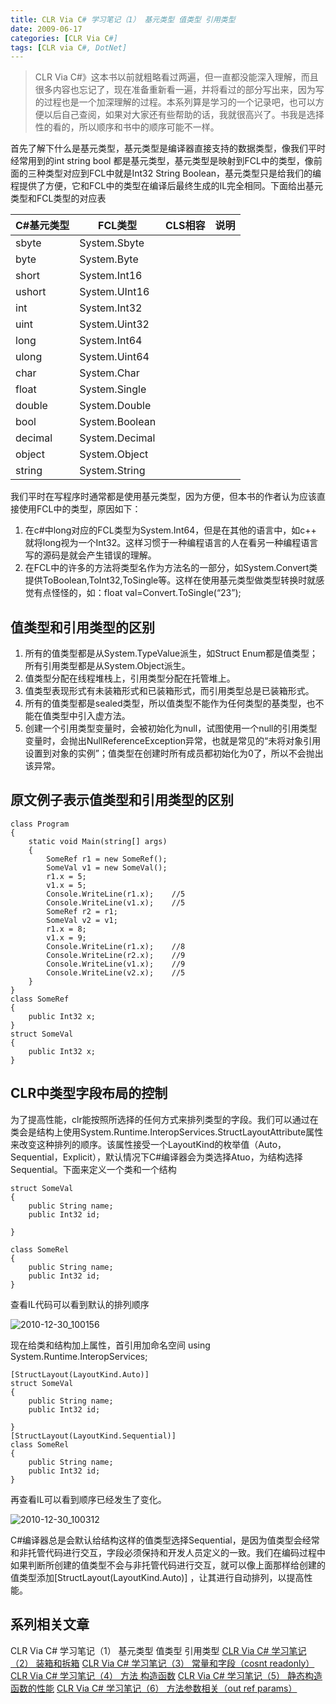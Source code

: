 ```yaml
---
title: CLR Via C# 学习笔记（1） 基元类型 值类型 引用类型
date: 2009-06-17
categories: [CLR Via C#]
tags: [CLR via C#, DotNet]
---
```


> CLR Via C#》这本书以前就粗略看过两遍，但一直都没能深入理解，而且很多内容也忘记了，现在准备重新看一遍，并将看过的部分写出来，因为写的过程也是一个加深理解的过程。本系列算是学习的一个记录吧，也可以方便以后自己查阅，如果对大家还有些帮助的话，我就很高兴了。书我是选择性的看的，所以顺序和书中的顺序可能不一样。

首先了解下什么是基元类型，基元类型是编译器直接支持的数据类型，像我们平时经常用到的int string bool 都是基元类型，基元类型是映射到FCL中的类型，像前面的三种类型对应到FCL中就是Int32 String Boolean，基元类型只是给我们的编程提供了方便，它和FCL中的类型在编译后最终生成的IL完全相同。下面给出基元类型和FCL类型的对应表

|C#基元类型 | FCL类型 | CLS相容 | 说明 |
| --- | --- | --- | --- |
| sbyte | System.Sbyte |  |  |
| byte | System.Byte  |  |  |
| short | System.Int16 |  |  |
| ushort | System.UInt16 |  |  |
| int | System.Int32 |  |  |
| uint | System.Uint32 |  |  |
| long | System.Int64 |  |  |
| ulong | System.Uint64 |  |  |
| char | System.Char |  |  |
| float | System.Single |  |  |
| double | System.Double |  |  |
| bool | System.Boolean |  |  |
| decimal | System.Decimal |  |  |
| object | System.Object |  |  |
| string | System.String |  |  |
	
我们平时在写程序时通常都是使用基元类型，因为方便，但本书的作者认为应该直接使用FCL中的类型，原因如下：

1. 在c#中long对应的FCL类型为System.Int64，但是在其他的语言中，如c++ 就将long视为一个Int32。这样习惯于一种编程语言的人在看另一种编程语言写的源码是就会产生错误的理解。
2. 在FCL中的许多的方法将类型名作为方法名的一部分，如System.Convert类提供ToBoolean,ToInt32,ToSingle等。这样在使用基元类型做类型转换时就感觉有点怪怪的，如：float val=Convert.ToSingle(“23”);

## 值类型和引用类型的区别

1. 所有的值类型都是从System.TypeValue派生，如Struct Enum都是值类型；所有引用类型都是从System.Object派生。
2. 值类型分配在线程堆栈上，引用类型分配在托管堆上。
3. 值类型表现形式有未装箱形式和已装箱形式，而引用类型总是已装箱形式。
4. 所有的值类型都是sealed类型，所以值类型不能作为任何类型的基类型，也不能在值类型中引入虚方法。
5. 创建一个引用类型变量时，会被初始化为null，试图使用一个null的引用类型变量时，会抛出NullReferenceException异常，也就是常见的“未将对象引用设置到对象的实例”；值类型在创建时所有成员都初始化为0了，所以不会抛出该异常。

## 原文例子表示值类型和引用类型的区别

```
class Program
{
    static void Main(string[] args)
    {
        SomeRef r1 = new SomeRef();
        SomeVal v1 = new SomeVal();
        r1.x = 5;
        v1.x = 5;
        Console.WriteLine(r1.x);    //5
        Console.WriteLine(v1.x);    //5
        SomeRef r2 = r1;
        SomeVal v2 = v1;
        r1.x = 8;
        v1.x = 9;
        Console.WriteLine(r1.x);    //8
        Console.WriteLine(r2.x);    //9
        Console.WriteLine(v1.x);    //9
        Console.WriteLine(v2.x);    //5
    }
}
class SomeRef
{
    public Int32 x;
}
struct SomeVal
{
    public Int32 x;
}
```

## CLR中类型字段布局的控制

为了提高性能，clr能按照所选择的任何方式来排列类型的字段。我们可以通过在类会是结构上使用System.Runtime.InteropServices.StructLayoutAttribute属性来改变这种排列的顺序。该属性接受一个LayoutKind的枚举值（Auto，Sequential，Explicit），默认情况下C#编译器会为类选择Atuo，为结构选择Sequential。下面来定义一个类和一个结构

```
struct SomeVal
{
    public String name;
    public Int32 id;

}

class SomeRel
{
    public String name;
    public Int32 id;
}
```

查看IL代码可以看到默认的排列顺序

![2010-12-30_100156](http://fwhyy.com/img/post/2010-12-30_100156.gif)

现在给类和结构加上属性，首引用加命名空间 using System.Runtime.InteropServices;

```
[StructLayout(LayoutKind.Auto)]
struct SomeVal
{
    public String name;
    public Int32 id;

}
[StructLayout(LayoutKind.Sequential)]
class SomeRel
{
    public String name;
    public Int32 id;
}
```

再查看IL可以看到顺序已经发生了变化。

![2010-12-30_100312](http://fwhyy.com/img/post/2010-12-30_100312.gif)

C#编译器总是会默认给结构这样的值类型选择Sequential，是因为值类型会经常和非托管代码进行交互，字段必须保持和开发人员定义的一致。我们在编码过程中如果判断所创建的值类型不会与非托管代码进行交互，就可以像上面那样给创建的值类型添加[StructLayout(LayoutKind.Auto)] ，让其进行自动排列，以提高性能。

## 系列相关文章

CLR Via C# 学习笔记（1） 基元类型 值类型 引用类型
[CLR Via C# 学习笔记（2） 装箱和拆箱](http://blog.fwhyy.com/2009/06/clr-via-csharp-learning-notes-2-boxing-and-unboxing/)
[CLR Via C# 学习笔记（3） 常量和字段（cosnt readonly）](http://blog.fwhyy.com/2009/06/clr-via-csharp-learning-notes-3-constants-and-fields/)
[CLR Via C# 学习笔记（4） 方法 构造函数](http://blog.fwhyy.com/2009/07/clr-via-csharp-learning-notes-5-methods-the-constructor/)
[CLR Via C# 学习笔记（5） 静态构造函数的性能](http://blog.fwhyy.com/2009/07/clr-via-csharp-learning-notes-5-the-performance-of-the-static-constructor/)
[CLR Via C# 学习笔记（6） 方法参数相关（out ref params）](http://blog.fwhyy.com/2009/07/clr-via-csharp-learning-notes-6-the-method-parameters-related/)


